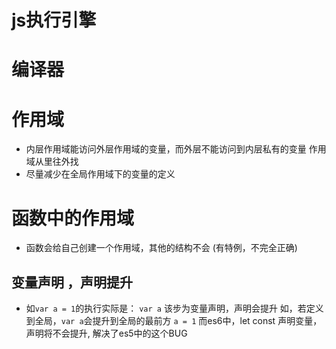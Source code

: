 # js执行引擎

# 编译器

# 作用域
- 内层作用域能访问外层作用域的变量，而外层不能访问到内层私有的变量
    作用域从里往外找
- 尽量减少在全局作用域下的变量的定义

# 函数中的作用域 
- 函数会给自己创建一个作用域，其他的结构不会   (有特例，不完全正确)

## 变量声明 ，声明提升
- 如`var a = 1`的执行实际是：
    `var a`  该步为变量声明，声明会提升 如，若定义到全局，`var a`会提升到全局的最前方
    `a = 1`
 而es6中，let const 声明变量， 声明将不会提升, 解决了es5中的这个BUG
